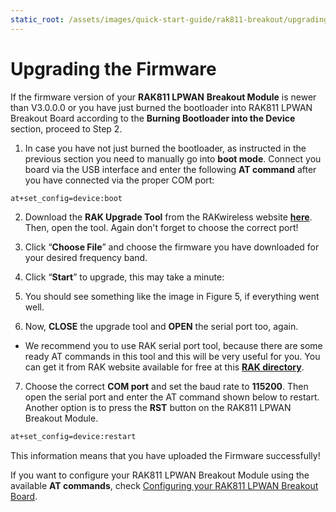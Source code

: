 ```yaml
---
static_root: /assets/images/quick-start-guide/rak811-breakout/upgrading-the-firmware
---
```


# Upgrading the Firmware

If the firmware version of your **RAK811 LPWAN** **Breakout Module** is newer than V3.0.0.0 or you have just burned the bootloader into RAK811 LPWAN Breakout Board according to the **Burning Bootloader into the Device** section, proceed to Step 2.

1. In case you have not just burned the bootloader, as instructed in the previous section you need to manually go into **boot mode**. Connect you board via the USB interface and enter the following **AT command** after you have connected via the proper COM port:

```bash
at+set_config=device:boot
```

<rk-img
  :src="`${$frontmatter.static_root}/vbshextj0q190mzk6hhf.jpg`"
  width="60%"
  figure-number="1"
  caption="Entering Boot Mode"
/>

2. Download the **RAK Upgrade Tool** from the RAKwireless website **[here](https://downloads.rakwireless.com/en/LoRa/RAK612-LoRaButton/Tools/RAK%20LoRaButton%20Upgrade%20Tool%20V1.0.zip)**. Then, open the tool. Again don't forget to choose the correct port!

<rk-img
  :src="`${$frontmatter.static_root}/e9ratal5kgle1mwh4ufu.png`"
  width="90%"
  figure-number="2"
  caption="RAK Upgrade Tool"
/>

3. Click “**Choose File**” and choose the firmware you have downloaded for your desired frequency band.

<rk-img
  :src="`${$frontmatter.static_root}/nguqg8huem2urdte26ub.png`"
  width="90%"
  figure-number="3"
  caption="Choosing the Correct Upgrade file"
/>

4. Click “**Start**” to upgrade, this may take a minute:

<rk-img
  :src="`${$frontmatter.static_root}/wjdxnmvu2bwkjfj2rgmd.png`"
  width="90%"
  figure-number="4"
  caption="Firmware Upgrading in Process"
/>

5. You should see something like the image in Figure 5, if everything went well.

<rk-img
  :src="`${$frontmatter.static_root}/e7dcwivj7lv7zupcekok.jpg`"
  width="90%"
  figure-number="5"
  caption="Successfully Upgraded Firmware"
/>

6. Now, **CLOSE** the upgrade tool and **OPEN** the serial port too, again.

- We recommend you to use RAK serial port tool, because there are some ready AT commands in this tool and this will be very useful for you. You can get it from RAK website available for free at this **[RAK directory](https://downloads.rakwireless.com/en/LoRa/RAK811/Tools/RAK_SERIAL_PORT_TOOL_V1.2.1.zip)**.

7. Choose the correct **COM port** and set the baud rate to **115200**. Then open the serial port and enter the AT command shown below to restart. Another option is to press the **RST** button on the RAK811 LPWAN Breakout Module.

```bash
at+set_config=device:restart
```

<rk-img
  :src="`${$frontmatter.static_root}/x0fsjpi4xc4hmatdcmyk.jpg`"
  width="90%"
  figure-number="6"
  caption="Restarting your Device"
/>

This information means that you have uploaded the Firmware successfully!

If you want to configure your RAK811 LPWAN Breakout Module using the available **AT commands**, check [Configuring your RAK811 LPWAN Breakout Board](configuring-rak811-breakout.html).
